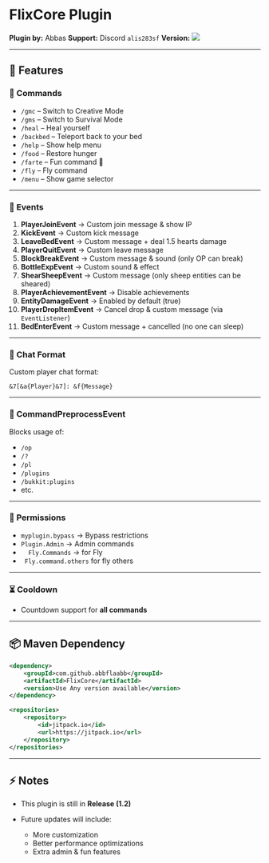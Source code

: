 # FlixCore Plugin

**Plugin by:** Abbas
**Support:** Discord `alis283sf`
**Version:** [![](https://jitpack.io/v/abbflaabb/FlixCore.svg)](https://jitpack.io/#abbflaabb/FlixCore)

---

## 📌 Features

### 🔹 Commands

* `/gmc` – Switch to Creative Mode
* `/gms` – Switch to Survival Mode
* `/heal` – Heal yourself
* `/backbed` – Teleport back to your bed
* `/help` – Show help menu
* `/food` – Restore hunger
* `/farte` – Fun command 🎉
* `/fly` – Fly command
* `/menu` – Show game selector

---

### 🔹 Events

1. **PlayerJoinEvent** → Custom join message & show IP
2. **KickEvent** → Custom kick message
3. **LeaveBedEvent** → Custom message + deal 1.5 hearts damage
4. **PlayerQuitEvent** → Custom leave message
5. **BlockBreakEvent** → Custom message & sound (only OP can break)
6. **BottleExpEvent** → Custom sound & effect
7. **ShearSheepEvent** → Custom message (only sheep entities can be sheared)
8. **PlayerAchievementEvent** → Disable achievements
9. **EntityDamageEvent** → Enabled by default (true)
10. **PlayerDropItemEvent** → Cancel drop & custom message (via `EventListener`)
11. **BedEnterEvent** → Custom message + cancelled (no one can sleep)

---

### 🔹 Chat Format

Custom player chat format:

```
&7[&a{Player}&7]: &f{Message}
```

---

### 🔹 CommandPreprocessEvent

Blocks usage of:

* `/op`
* `/?`
* `/pl`
* `/plugins`
* `/bukkit:plugins`
* etc.

---

### 🔹 Permissions

* `myplugin.bypass` → Bypass restrictions
* `Plugin.Admin` → Admin commands
* `  Fly.Commands` → for Fly
* ` Fly.command.others` for fly others

---

### ⏳ Cooldown

* Countdown support for **all commands**

---

## 📦 Maven Dependency

```xml
<dependency>
    <groupId>com.github.abbflaabb</groupId>
    <artifactId>FlixCore</artifactId>
    <version>Use Any version available</version>
</dependency>

<repositories>
    <repository>
        <id>jitpack.io</id>
        <url>https://jitpack.io</url>
    </repository>
</repositories>
```

---

## ⚡ Notes

* This plugin is still in **Release (1.2)**
* Future updates will include:

    * More customization
    * Better performance optimizations
    * Extra admin & fun features
